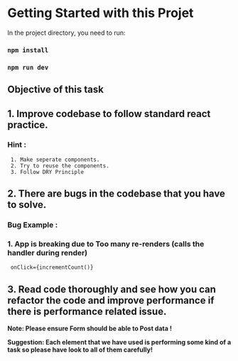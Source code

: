 # Getting Started with this Projet

In the project directory, you need to run:

### `npm install`

### `npm run dev`

## Objective of this task

## 1. Improve codebase to follow standard react practice.

### Hint :

     1. Make seperate components.
     2. Try to reuse the components.
     3. Follow DRY Principle

## 2. There are bugs in the codebase that you have to solve.

### Bug Example :

### 1. App is breaking due to Too many re-renders (calls the handler during render)

```
 onClick={incrementCount()}

```

## 3. Read code thoroughly and see how you can refactor the code and improve performance if there is performance related issue.



**Note: Please ensure Form should be able to Post data !**

**Suggestion: Each element that we have used is performing some kind of a task so please have look to all of them carefully!**
